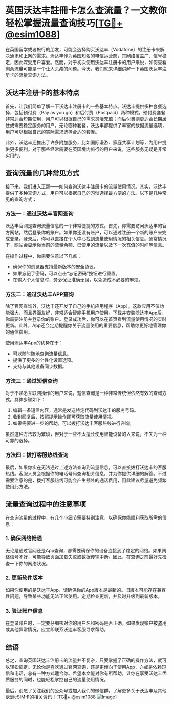 # 英国沃达丰註冊卡怎么查流量？一文教你轻松掌握流量查询技巧[[TG💪+ @esim1088](https://t.me/s/esim1088)]

在英国留学或者旅行的朋友，可能会选择购买沃达丰（Vodafone）的注册卡来解决通讯和上网的需求。沃达丰作为英国知名的电信运营商，其网络覆盖广、信号稳定，因此深受用户喜爱。然而，对于初次使用沃达丰注册卡的用户来说，如何查看剩余流量可能是一个让人头疼的问题。今天，我们就来详细讲解一下英国沃达丰注册卡的流量查询方法。

## 沃达丰注册卡的基本特点

首先，让我们简单了解一下沃达丰注册卡的一些基本特点。沃达丰提供多种套餐选择，包括预付费（Pay as you go）和后付费（Postpaid）两种模式。预付费套餐非常适合短期使用，用户可以根据自己的需求灵活充值；而后付费则更适合长期居住或需要稳定服务的用户。无论哪种套餐，沃达丰都提供了丰富的数据流量选项，用户可以根据自己的实际需求选择合适的套餐。

此外，沃达丰还推出了许多附加服务，比如国际漫游、家庭共享计划等，为用户提供更多便利。对于那些经常需要在英国境内旅行的用户来说，这些服务无疑是非常实用的。

## 查询流量的几种常见方式

接下来，我们进入正题——如何查询沃达丰注册卡的流量使用情况。其实，沃达丰提供了多种查询方式，用户可以根据自己的习惯选择最方便的方法。以下是几种常见的查询方式：

### 方法一：通过沃达丰官网查询

沃达丰官网是查询流量信息的一个非常便捷的方式。首先，你需要访问沃达丰的官方网站，然后登录你的账户。如果你还没有账户，可以通过注册一个新的账户来完成登录。登录后，你可以直接在个人中心找到流量使用情况的相关信息。通常情况下，网站会显示你当前的流量余额、已使用的流量以及下一次充值的时间等信息。

在操作过程中，你需要注意以下几点：
- 确保你的浏览器支持最新版本的安全协议。
- 如果忘记了密码，可以点击“忘记密码”按钮进行重置。
- 在输入个人信息时，务必保证准确无误，以免造成不必要的麻烦。

### 方法二：通过沃达丰APP查询

除了官网查询外，沃达丰还开发了自己的手机应用程序（App）。这款应用不仅功能强大，而且界面友好，非常适合智能手机用户使用。下载并安装沃达丰App后，你需要注册并登录你的账户。登录成功后，你可以在首页看到流量使用情况的实时更新。此外，App还会定期提醒你关于流量使用的重要信息，帮助你更好地管理你的通信费用。

使用沃达丰App的优势在于：
- 可以随时随地查询流量信息。
- 提供了更多的个性化设置选项。
- 支持与其他设备同步数据。

### 方法三：通过短信查询

对于不熟悉互联网操作的用户来说，短信查询是一种非常传统但依然有效的查询方式。具体步骤如下：
1. 编辑一条短信内容，通常是发送特定代码到沃达丰的服务号码。
2. 收到回复后，按照提示操作即可获取流量使用情况。
3. 如果需要进一步的帮助，可以拨打沃达丰客服热线进行咨询。

虽然这种方法较为繁琐，但对于一些不太擅长使用智能设备的人来说，不失为一种可靠的选择。

### 方法四：拨打客服热线查询

最后，如果你实在无法通过上述方法查询到流量信息，可以直接拨打沃达丰的客服热线。客服人员会根据你的电话号码查询相关信息，并为你提供详细的解答。不过需要注意的是，拨打客服热线可能会产生额外的通话费用，因此建议尽量避免频繁使用此方法。

## 流量查询过程中的注意事项

在查询流量的过程中，有几个小细节需要特别注意，以确保你能顺利获取所需的信息：

### 1. 确保网络畅通

无论是通过官网还是App查询，都需要确保你的设备连接到了稳定的网络。如果网络信号不好，可能导致页面加载失败或数据传输中断。因此，在查询之前最好先检查一下你的网络状况。

### 2. 更新软件版本

如果你使用的是沃达丰App，请确保你的App版本是最新的。旧版本可能存在兼容性问题，导致某些功能无法正常使用。定期检查更新，并及时升级到最新版本。

### 3. 验证账户信息

在登录账户时，一定要仔细核对你的用户名和密码是否正确。如果发现账户被盗用或其他异常情况，应立即联系沃达丰客服寻求帮助。

## 结语

总之，查询英国沃达丰注册卡的流量并不复杂，只要掌握了正确的操作方法，就可以轻松搞定。无论你是喜欢通过官网查询，还是更倾向于使用App，亦或是依赖短信和电话，总有一种方式适合你。希望本文能对你有所帮助，让你在享受沃达丰优质服务的同时，也能轻松掌控自己的流量使用情况。

最后，别忘了关注我们的公众号或加入我们的微信群，了解更多关于沃达丰及其他欧洲eSIM卡的相关资讯！[[TG💪+ @esim1088](https://t.me/s/esim1088) ![Image](https://i.postimg.cc/4NQfJmqS/Snipaste-2025-05-13-00-14-12.png)]